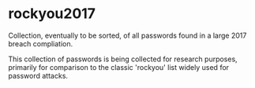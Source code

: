# rockyou2017

Collection, eventually to be sorted, of all passwords found in a large 2017 breach compliation. 

This collection of passwords is being collected for research purposes, primarily for comparison to the classic 'rockyou' list widely used for password attacks.


